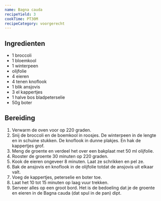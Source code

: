 ```yaml
---
name: Bagna cauda
recipeYield: 3
cookTime: PT30M
recipeCategory: voorgerecht
---
```



## Ingredienten

- 1 broccoli
- 1 bloemkool
- 1 winterpeen
- olijfolie
- 4 eieren
- 4 tenen knoflook
- 1 blik ansjovis
- 3 el kappertjes
- 1 halve bos bladpeterselie
- 50g boter

## Bereiding

1. Verwarm de oven voor op 220 graden.
2. Snij de broccoli en de boemkool in roosjes. De winterpeen in de lengte en in schuine stukken. De knoflook in dunne plakjes. En hak de kappertjes grof.
3. Meng de groente en verdeel het over een bakplaat met 50 ml olijfolie.
4. Rooster de groente 30 minuten op 220 graden.
5. Kook de eieren ongeveer 8 minuten. Laat ze schrikken en pel ze.
6. Bak de ansjovis en knoflook in de olijfolie totdat de ansjovis uit elkaar valt.
7. Voeg de kappertjes, peterselie en boter toe.
8. Laat het 10 tot 15 minuten op laag vuur trekken.
9. Serveer alles op een groot bord. Het is de bedoeling dat je de groente en eieren in de Bagna cauda (dat spul in de pan) dipt.
